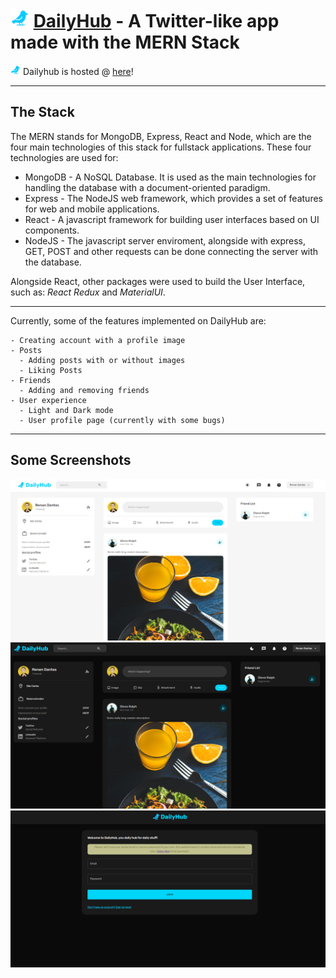 # <img src="client/public/assets/bird.png" height="30px"> **[DailyHub](https://dailyhub.onrender.com) - A Twitter-like app made with the MERN Stack**

<img src="client/public/assets/bird.png" height="16px"> Dailyhub is hosted @ [here](https://dailyhub.onrender.com)!


---
## **The Stack**

The MERN stands for MongoDB, Express, React and Node, which are the four main technologies of this stack for fullstack applications. These four technologies are used for:

- MongoDB - A NoSQL Database. It is used as the main technologies for handling the database with a document-oriented paradigm.
- Express - The NodeJS web framework, which provides a set of features for web and mobile applications.
- React - A javascript framework for building user interfaces based on UI components.
- NodeJS - The javascript server enviroment, alongside with express, GET, POST and other requests can be done connecting the server with the database.

Alongside React, other packages were used to build the User Interface, such as: *React Redux* and *MaterialUI*.

--- 
Currently, some of the features implemented on DailyHub are:

    - Creating account with a profile image
    - Posts
      - Adding posts with or without images
      - Liking Posts
    - Friends
      - Adding and removing friends
    - User experience
      - Light and Dark mode
      - User profile page (currently with some bugs)

---

## **Some Screenshots**


<img src="readme_src/DailhubDay.png"   alt="DailyHub homepage light mode">
<img src="readme_src/DailhubNight.png" alt="DailyHub homepage dark mode">
<img src="readme_src/DailhubLogin.png" alt="DailyHub login page dark mode">